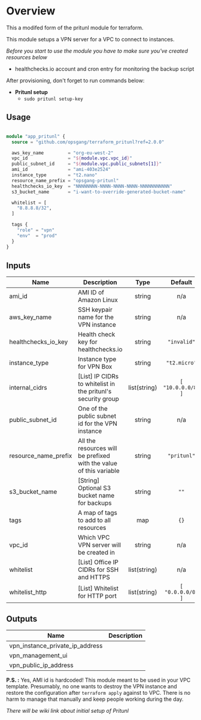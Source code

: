 # Overview

This a modifed form of the pritunl module for terraform.

This module setups a VPN server for a VPC to connect to instances.

*Before you start to use the module you have to make sure you've created resources below*

* healthchecks.io account and cron entry for monitoring the backup script

After provisioning, don't forget to run commands below:

* **Pritunl setup**
  * `sudo pritunl setup-key`

## Usage

```terraform

module "app_pritunl" {
  source = "github.com/opsgang/terraform_pritunl?ref=2.0.0"

  aws_key_name         = "org-eu-west-2"
  vpc_id               = "${module.vpc.vpc_id}"
  public_subnet_id     = "${module.vpc.public_subnets[1]}"
  ami_id               = "ami-403e2524"
  instance_type        = "t2.nano"
  resource_name_prefix = "opsgang-pritunl"
  healthchecks_io_key  = "NNNNNNNN-NNNN-NNNN-NNNN-NNNNNNNNNNN"
  s3_bucket_name       = "i-want-to-override-generated-bucket-name"

  whitelist = [
    "8.8.8.8/32",
  ]

  tags {
    "role" = "vpn"
    "env"  = "prod"
  }
}
```
<!-- BEGINNING OF PRE-COMMIT-TERRAFORM DOCS HOOK -->
## Inputs

| Name | Description | Type | Default | Required |
|------|-------------|:----:|:-----:|:-----:|
| ami\_id | AMI ID of Amazon Linux | string | n/a | yes |
| aws\_key\_name | SSH keypair name for the VPN instance | string | n/a | yes |
| healthchecks\_io\_key | Health check key for healthchecks.io | string | `"invalid"` | no |
| instance\_type | Instance type for VPN Box | string | `"t2.micro"` | no |
| internal\_cidrs | [List] IP CIDRs to whitelist in the pritunl's security group | list(string) | `[ "10.0.0.0/8" ]` | no |
| public\_subnet\_id | One of the public subnet id for the VPN instance | string | n/a | yes |
| resource\_name\_prefix | All the resources will be prefixed with the value of this variable | string | `"pritunl"` | no |
| s3\_bucket\_name | [String] Optional S3 bucket name for backups | string | `""` | no |
| tags | A map of tags to add to all resources | map | `{}` | no |
| vpc\_id | Which VPC VPN server will be created in | string | n/a | yes |
| whitelist | [List] Office IP CIDRs for SSH and HTTPS | list(string) | n/a | yes |
| whitelist\_http | [List] Whitelist for HTTP port | list(string) | `[ "0.0.0.0/0" ]` | no |

## Outputs

| Name | Description |
|------|-------------|
| vpn\_instance\_private\_ip\_address |  |
| vpn\_management\_ui |  |
| vpn\_public\_ip\_address |  |

<!-- END OF PRE-COMMIT-TERRAFORM DOCS HOOK -->

**P.S. :** Yes, AMI id is hardcoded! This module meant to be used in your VPC template. Presumably, no one wants to destroy the VPN instance and restore the configuration after `terraform apply` against to VPC. There is no harm to manage that manually and keep people working during the day.

*There will be wiki link about initial setup of Pritunl*
